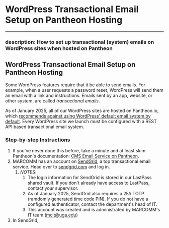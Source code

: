 # WordPress Transactional Email Setup on Pantheon Hosting

***

### description: How to set up transactional (system) emails on WordPress sites when hosted on Pantheon

## WordPress Transactional Email Setup on Pantheon Hosting

Some WordPress features require that it be able to send emails. For example, when a user requests a password reset, WordPress will send them an email with a link and instructions. Emails sent by an app, website, or other system, are called _transactional emails_.

As of January 2025, all of our WordPress sites are hosted on Pantheon.io, which [recommends against using WordPress' default email system by default](https://docs.pantheon.io/email). Every WordPress site we launch must be configured with a REST API based transactional email system.

### Step-by-step Instructions

1. If you've never done this before, take a minute and at least skim Pantheon's documentation: [CMS Email Service on Pantheon](https://docs.pantheon.io/email).
2. MARCOMM has an account on [SendGrid](https://app.sendgrid.com), a top transactional email service. Head over to [sendgrid.com](https://www.sendgrid.com) and log in.
   1. _NOTES:_
      1. The login information for SendGrid is stored in our LastPass shared vault. If you don't already have access to LastPass, contact your supervisor.
      2. As of January 2025, SendGrid also requires a 2FA TOTP (ramdomly generated time code PIN). If you do not have a configured authenticator, contact the department's head of IT.
      3. This account was created and is administrated by MARCOMM's IT team (mcit@uga.edu)
3. In SendGrid,&#x20;

